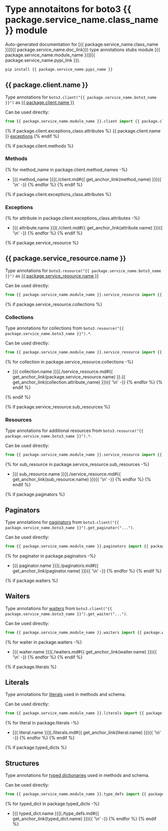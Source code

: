 # Type annotaitons for boto3 {{ package.service_name.class_name }} module

Auto-generated documentation for [{{ package.service_name.class_name }}]({{ package.service_name.doc_link}})
type annotations stubs module [{{ package.service_name.module_name }}]({{ package.service_name.pypi_link }}).

```bash
pip install {{ package.service_name.pypi_name }}
```

## {{ package.client.name }}

Type annotations for  `boto3.client("{{ package.service_name.boto3_name }}")` as [{{ package.client.name }}](./client.md)

Can be used directly:

```python
from {{ package.service_name.module_name }}.client import {{ package.client.name }}
```

{% if package.client.exceptions_class.attributes %}
{{ package.client.name }} [exceptions](./client.md#exceptions)
{% endif %}

{% if package.client.methods %}
### Methods
{% for method_name in package.client.method_names -%}
- [{{ method_name }}](./client.md#{{ get_anchor_link(method_name) }}){{ '\n' -}}
{% endfor %}
{% endif %}

{% if package.client.exceptions_class.attributes %}
### Exceptions
{% for attribute in package.client.exceptions_class.attributes -%}
- [{{ attribute.name }}](./client.md#{{ get_anchor_link(attribute.name) }}){{ '\n' -}}
{% endfor %}
{% endif %}

{% if package.service_resource %}
## {{ package.service_resource.name }}

Type annotations for  `boto3.resource("{{ package.service_name.boto3_name }}")` as [{{ package.service_resource.name }}](./service_resource.md)

Can be used directly:

```python
from {{ package.service_name.module_name }}.service_resource import {{ package.service_resource.name }}
```

{% if package.service_resource.collections %}
### Collections

Type annotations for collections from `boto3.resource("{{ package.service_name.boto3_name }}").*`.

Can be used directly:

```python
from {{ package.service_name.module_name }}.service_resource import {{ package.service_resource.collections[0].name }}, ...
```

{% for collection in package.service_resource.collections -%}
- [{{ collection.name }}](./service_resource.md#{{ get_anchor_link(package.service_resource.name) }}.{{ get_anchor_link(collection.attribute_name) }}){{ '\n' -}}
{% endfor %}
{% endif %}

{% endif %}

{% if package.service_resource.sub_resources %}
### Resources

Type annotations for additional resources from `boto3.resource("{{ package.service_name.boto3_name }}").*`.

Can be used directly:

```python
from {{ package.service_name.module_name }}.service_resource import {{ package.service_resource.sub_resources[0].name }}, ...
```

{% for sub_resource in package.service_resource.sub_resources -%}
- [{{ sub_resource.name }}](./service_resource.md#{{ get_anchor_link(sub_resource.name) }}){{ '\n' -}}
{% endfor %}
{% endif %}

{% if package.paginators %}
## Paginators

Type annotations for [paginators](./paginators.md) from `boto3.client("{{ package.service_name.boto3_name }}").get_paginator("...")`.

Can be used directly:

```python
from {{ package.service_name.module_name }}.paginators import {{ package.paginators[0].name }}, ...
```

{% for paginator in package.paginators -%}
- [{{ paginator.name }}](./paginators.md#{{ get_anchor_link(paginator.name) }}){{ '\n' -}}
{% endfor %}
{% endif %}

{% if package.waiters %}
## Waiters

Type annotations for [waiters](./waiters.md) from `boto3.client("{{ package.service_name.boto3_name }}").get_waiter("...")`.

Can be used directly:

```python
from {{ package.service_name.module_name }}.waiters import {{ package.waiters[0].name }}, ...
```

{% for waiter in package.waiters -%}
- [{{ waiter.name }}](./waiters.md#{{ get_anchor_link(waiter.name) }}){{ '\n' -}}
{% endfor %}
{% endif %}

{% if package.literals %}
## Literals

Type annotations for [literals](./literals.md) used in methods and schema.

Can be used directly:

```python
from {{ package.service_name.module_name }}.literals import {{ package.literals[0].name }}, ...
```

{% for literal in package.literals -%}
- [{{ literal.name }}](./literals.md#{{ get_anchor_link(literal.name) }}){{ '\n' -}}
{% endfor %}
{% endif %}

{% if package.typed_dicts %}
## Structures


Type annotations for [typed dictionaries](./type_defs.md) used in methods and schema.

Can be used directly:

```python
from {{ package.service_name.module_name }}.type_defs import {{ package.typed_dicts[0].name }}, ...
```

{% for typed_dict in package.typed_dicts -%}
- [{{ typed_dict.name }}](./type_defs.md#{{ get_anchor_link(typed_dict.name) }}){{ '\n' -}}
{% endfor %}
{% endif %}